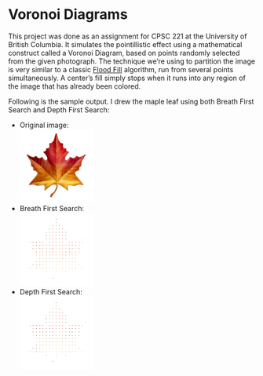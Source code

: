 # Voronoi Diagrams

This project was done as an assignment for CPSC 221 at the University of British Columbia. It simulates the pointillistic effect using a mathematical construct called a Voronoi Diagram, based on points randomly selected from the given photograph. The technique we’re using to partition the image is very similar to a classic [Flood Fill](https://en.wikipedia.org/wiki/Flood_fill) algorithm, run from several points simultaneously. A center’s fill simply stops when it runs into any region of the image that has already been colored.

Following is the sample output. I drew the maple leaf using both Breath First Search and Depth First Search:
- Original image:  
![alt text](https://github.com/minhducubc97/Voronoi-diagrams/blob/master/originals/leaf.png)
- Breath First Search:  
![alt text](https://github.com/minhducubc97/Voronoi-diagrams/blob/master/images/bfssolidleaf.gif)
- Depth First Search:  
![alt text](https://github.com/minhducubc97/Voronoi-diagrams/blob/master/images/dfssolidleaf.gif)
